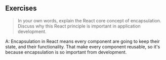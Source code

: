 ## Exercises

> In your own words, explain the React core concept of encapsulation. Discuss why this React principle is important in application development.

A: Encapsulation in React means every component are going to keep their state, and their functionality. That make every component reusable, so it's because encapsulation is so important from development.

